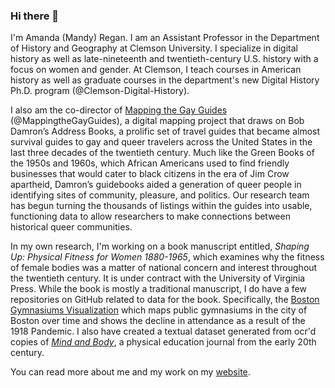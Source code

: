### Hi there 👋

I'm Amanda (Mandy) Regan. I am an Assistant Professor in the Department of History and Geography at Clemson University. I specialize in digital history as well as late-nineteenth and twentieth-century U.S. history with a focus on women and gender. At Clemson, I teach courses in American history as well as graduate courses in the department's new Digital History Ph.D. program (@Clemson-Digital-History). 

I also am the co-director of [Mapping the Gay Guides](https://www.mappingthegayguides.org) (@MappingtheGayGuides), a digital mapping project that draws on Bob Damron’s Address Books, a prolific set of travel guides that became almost survival guides to gay and queer travelers across the United States in the last three decades of the twentieth century. Much like the Green Books of the 1950s and 1960s, which African Americans used to find friendly businesses that would cater to black citizens in the era of Jim Crow apartheid, Damron’s guidebooks aided a generation of queer people in identifying sites of community, pleasure, and politics. Our research team has begun turning the thousands of listings within the guides into usable, functioning data to allow researchers to make connections between historical queer communities.

In my own research, I'm working on a book manuscript entitled, _Shaping Up: Physical Fitness for Women 1880-1965_, which examines why the fitness of female bodies was a matter of national concern and interest throughout the twentieth century. It is under contract with the University of Virginia Press. While the book is mostly a traditional manuscript, I do have a few repositories on GitHub related to data for the book. Specifically, the [Boston Gymnasiums Visualization](https://github.com/regan008/boston-gymnasiums) which maps public gymnasiums in the city of Boston over time and shows the decline in attendance as a result of the 1918 Pandemic. I also have created a textual dataset generated from ocr'd copies of [_Mind and Body_](https://github.com/regan008/MindandBodyCorpus), a physical education journal from the early 20th century. 

You can read more about me and my work on my [website](https://www.amanda-regan.com).

